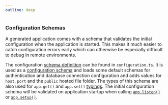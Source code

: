 ```yaml
---
outline: deep
---
```


### Configuration Schemas

A generated application comes with a schema that validates the initial configuration when the application is started. This makes it much easier to catch configuration errors early which can otherwise be especially difficult to debug in remote environments.

The configuration [schema definition](../../api/schema/index.md) can be found in `configuration.ts`. It is used as a [configuration schema](../../api/configuration.md#configuration-validation) and loads some default schemas for authentication and database connection configuration and adds values for `host`, `port` and the `public` hosted file folder. The types of this schema are also used for `app.get()` and `app.set()` [typings](./declarations.md). The initial configuration schema will be validated on application startup when calling [`app.listen()`](../../api/application.md#listenport) or [`app.setup()`](../../api/application.md#setupserver).
